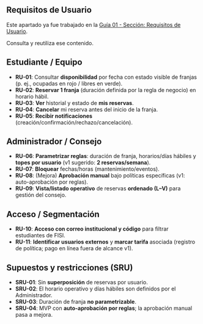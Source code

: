 ## Requisitos de Usuario

Este apartado ya fue trabajado en la 
[Guía 01 - Sección: Requisitos de Usuario](docs/project/requisitos/requisitos-usuarios.md).

Consulta y reutiliza ese contenido.

## Estudiante / Equipo
- **RU-01**: Consultar **disponibilidad** por fecha con estado visible de franjas (p. ej., ocupadas en rojo / libres en verde).
- **RU-02**: **Reservar 1 franja** (duración definida por la regla de negocio) en horario hábil.
- **RU-03**: **Ver** historial y estado de **mis reservas**.
- **RU-04**: **Cancelar** mi reserva antes del inicio de la franja.
- **RU-05**: **Recibir notificaciones** (creación/confirmación/rechazo/cancelación).

## Administrador / Consejo
- **RU-06**: **Parametrizar reglas**: duración de franja, horarios/días hábiles y **topes por usuario** (v1 sugerido: **2 reservas/semana**).
- **RU-07**: **Bloquear** fechas/horas (mantenimiento/eventos).
- **RU-08**: (Mejora) **Aprobación manual** bajo políticas específicas (v1: auto-aprobación por reglas).
- **RU-09**: **Vista/listado operativo** de reservas **ordenado (L–V)** para gestión del consejo.

## Acceso / Segmentación
- **RU-10**: **Acceso con correo institucional y código** para filtrar estudiantes de FISI.
- **RU-11**: **Identificar usuarios externos** y **marcar tarifa** asociada (registro de política; pago en línea fuera de alcance v1).

## Supuestos y restricciones (SRU)
- **SRU-01**: Sin **superposición** de reservas por usuario.
- **SRU-02**: El horario operativo y días hábiles son definidos por el Administrador.
- **SRU-03**: Duración de franja **no parametrizable**.
- **SRU-04**: MVP con **auto-aprobación por reglas**; la aprobación manual pasa a mejora.
